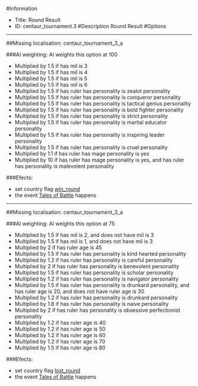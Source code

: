 #Information
 - Title: Round Result
 - ID: centaur_tournament.3
#Description
Round Result
#Options

___
##Missing localisation: centaur_tournament_3_a

###AI weighting:
AI weights this option at 100
 - Multiplied by 1.5 if has mil is 3
 - Multiplied by 1.5 if has mil is 4
 - Multiplied by 1.5 if has mil is 5
 - Multiplied by 1.5 if has mil is 6
 - Multiplied by 1.5 if has ruler has personality is zealot personality
 - Multiplied by 1.5 if has ruler has personality is conqueror personality
 - Multiplied by 1.5 if has ruler has personality is tactical genius personality
 - Multiplied by 1.5 if has ruler has personality is bold fighter personality
 - Multiplied by 1.5 if has ruler has personality is strict personality
 - Multiplied by 1.5 if has ruler has personality is martial educator personality
 - Multiplied by 1.5 if has ruler has personality is inspiring leader personality
 - Multiplied by 1.5 if has ruler has personality is cruel personality
 - Multiplied by 1.1 if has ruler has mage personality is yes
 - Multiplied by 10 if has ruler has mage personality is yes, and  has ruler has personality is malevolent personality


###Efects:<ul><li>set country flag [win_round](../flags/win_round.md)</li><li>the event [Tales of Battle](../events/tales_of_battle.md) happens</li></ul>

___
##Missing localisation: centaur_tournament_3_a

###AI weighting:
AI weights this option at 75
 - Multiplied by 1.5 if has mil is 2, and does not have mil is 3
 - Multiplied by 1.5 if has mil is 1, and does not have mil is 3
 - Multiplied by 2 if has ruler age is 45
 - Multiplied by 1.5 if has ruler has personality is kind hearted personality
 - Multiplied by 1.2 if has ruler has personality is careful personality
 - Multiplied by 2 if has ruler has personality is benevolent personality
 - Multiplied by 1.5 if has ruler has personality is scholar personality
 - Multiplied by 1.2 if has ruler has personality is navigator personality
 - Multiplied by 1.5 if has ruler has personality is drunkard personality, and  has ruler age is 20, and does not have ruler age is 30
 - Multiplied by 1.2 if has ruler has personality is drunkard personality
 - Multiplied by 1.8 if has ruler has personality is naive personality
 - Multiplied by 2 if has ruler has personality is obsessive perfectionist personality
 - Multiplied by 1.2 if has ruler age is 40
 - Multiplied by 1.2 if has ruler age is 50
 - Multiplied by 1.2 if has ruler age is 60
 - Multiplied by 1.2 if has ruler age is 70
 - Multiplied by 1.5 if has ruler age is 80


###Efects:<ul><li>set country flag [lost_round](../flags/lost_round.md)</li><li>the event [Tales of Battle](../events/tales_of_battle.md) happens</li></ul>
